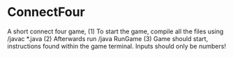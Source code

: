 # ConnectFour
A short connect four game,
(1) To start the game, compile all the files using /javac *.java
(2) Afterwards run /java RunGame 
(3) Game should start, instructions found within the game terminal. Inputs should only be numbers!
